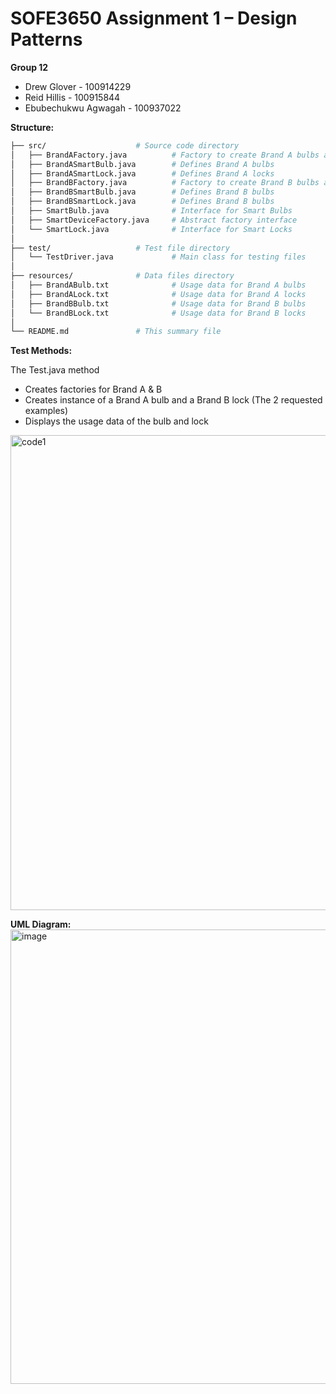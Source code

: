 # SOFE3650 Assignment 1 – Design Patterns
**Group 12**
+ Drew Glover - 100914229
+ Reid Hillis - 100915844
+ Ebubechukwu Agwagah - 100937022

**Structure:**

```bash
├── src/                    # Source code directory
│   ├── BrandAFactory.java          # Factory to create Brand A bulbs and locks
│   ├── BrandASmartBulb.java        # Defines Brand A bulbs
│   ├── BrandASmartLock.java        # Defines Brand A locks
│   ├── BrandBFactory.java          # Factory to create Brand B bulbs and locks
│   ├── BrandBSmartBulb.java        # Defines Brand B bulbs
│   ├── BrandBSmartLock.java        # Defines Brand B bulbs
│   ├── SmartBulb.java              # Interface for Smart Bulbs
│   ├── SmartDeviceFactory.java     # Abstract factory interface
│   └── SmartLock.java              # Interface for Smart Locks
│
├── test/                   # Test file directory
│   └── TestDriver.java             # Main class for testing files
│
├── resources/              # Data files directory
│   ├── BrandABulb.txt              # Usage data for Brand A bulbs
│   ├── BrandALock.txt              # Usage data for Brand A locks
│   ├── BrandBBulb.txt              # Usage data for Brand B bulbs
│   └── BrandBLock.txt              # Usage data for Brand B locks
│
└── README.md               # This summary file
```
**Test Methods:**

The Test.java method

- Creates factories for Brand A & B
- Creates instance of a Brand A bulb and a Brand B lock (The 2 requested examples)
- Displays the usage data of the bulb and lock

<img width="1665" height="760" alt="code1" src="https://github.com/user-attachments/assets/a4c1dfe0-9c39-4178-95af-94e52a2ecd7d" />

**UML Diagram:**
<img width="1341" height="727" alt="image" src="https://github.com/user-attachments/assets/bd08519a-0c47-4851-80e8-fef87eb53540" />
